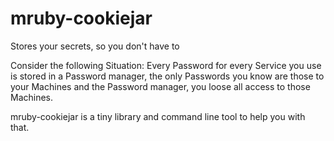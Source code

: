 # mruby-cookiejar
Stores your secrets, so you don't have to

Consider the following Situation: Every Password for every Service you use is stored in a Password manager, the only Passwords you know are those to your Machines and the Password manager, you loose all access to those Machines.

mruby-cookiejar is a tiny library and command line tool to help you with that.

